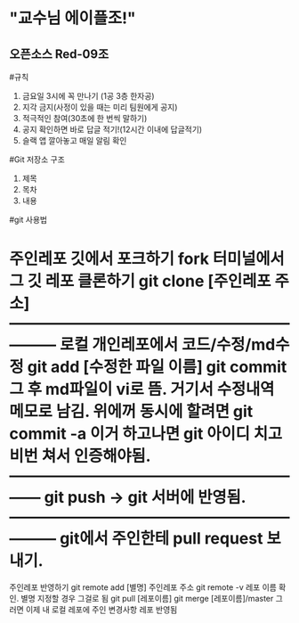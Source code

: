 "교수님 에이플조!"
============
오픈소스 Red-09조
------------
#규칙
1. 금요일 3시에 꼭 만나기 (1공 3층 한자공)
2. 지각 금지(사정이 있을 때는 미리 팀원에게 공지)
3. 적극적인 참여(30초에 한 번씩 말하기)
4. 공지 확인하면 바로 답글 적기!(12시간 이내에 답글적기)
5. 슬랙 앱 깔아놓고 매일 알림 확인

#Git 저장소 구조
1. 제목
2. 목차
3. 내용

#git 사용법

주인레포 깃에서 포크하기
fork
터미널에서 그 깃 레포 클론하기
git clone [주인레포 주소]
—————————————————————
로컬 개인레포에서
코드/수정/md수정
git add [수정한 파일 이름]
git commit
그 후 md파일이 vi로 뜸. 거기서 수정내역 메모로 남김.
위에꺼 동시에 할려면 git commit -a
이거 하고나면 git 아이디 치고 비번 쳐서 인증해야됨.
————————————————————
git push
-> git 서버에 반영됨.
—————————————————————
git에서 주인한테 pull request 보내기.
================================
주인레포 반영하기
git remote add [별명] 주인레포 주소
git remote -v
레포 이름 확인. 별명 지정할 경우 그걸로 됨
git pull [레포이름]
git merge [레포이름]/master
그러면 이제 내 로컬 레포에 주인 변경사항 레포 반영됨
